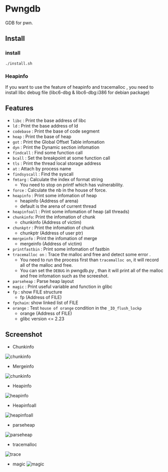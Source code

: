 # Pwngdb

GDB for pwn.

## Install

### install
```
./install.sh
```

### Heapinfo 

If you want to use the feature of heapinfo and tracemalloc , you need to install libc debug file (libc6-dbg & libc6-dbg:i386 for debian package) 

## Features

+ `libc` : Print the base address of libc
+ `ld` : Print the base address of ld
+ `codebase` : Print the base of code segment
+ `heap` : Print the base of heap
+ `got` : Print the Global Offset Table infomation
+ `dyn` : Print the Dynamic section infomation
+ `findcall` : Find some function call 
+ `bcall` : Set the breakpoint at some function call
+ `tls` : Print the thread local storage address
+ `at` : Attach by process name
+ `findsyscall` : Find the syscall
+ `fmtarg` : Calculate the index of format string
	+ You need to stop on printf which has vulnerability.
+ `force` : Calculate the nb in the house of force.
+ `heapinfo` : Print some infomation of heap
	+ heapinfo (Address of arena)
	+ default is the arena of current thread
+ `heapinfoall` : Print some infomation of heap (all threads)
+ `chunkinfo`: Print the infomation of chunk
    + chunkinfo (Address of victim)
+ `chunkptr` : Print the infomation of chunk 
	+ chunkptr (Address of user ptr)
+ `mergeinfo` : Print the infomation of merge
	+ mergeinfo (Address of victim)
+ `printfastbin` : Print some infomation of fastbin
+ `tracemalloc on` : Trace the malloc and free and detect some error .
	+ You need to run the process first than `tracemalloc on`, it will record all of the malloc and free.
	+ You can set the `DEBUG` in pwngdb.py , than it will print all of the malloc and free infomation such as the screeshot.
+ `parseheap` : Parse heap layout
+ `magic` : Print useful variable and function in glibc
+ `fp` : show FILE structure
	+ fp (Address of FILE)
+ `fpchain`: show linked list of FILE
+ `orange` : Test `house of orange` condition in the `_IO_flush_lockp`
	+ orange (Address of FILE)
	+ glibc version <= 2.23


## Screenshot

+ Chunkinfo

![chunkinfo](http://i.imgur.com/gtQuIsL.png)
+ Mergeinfo

![chunkinfo](http://i.imgur.com/TjWkzGc.png)
+ Heapinfo

![heapinfo](http://i.imgur.com/xhTc8Gv.png)
+ Heapinfoall

![heapinfoall](http://i.imgur.com/DYjc3SB.png)

+ parseheap

![parseheap](http://i.imgur.com/R7goaLF.png)

+ tracemalloc

![trace](http://i.imgur.com/7UHqiwX.png)

+ magic
![magic](https://i.imgur.com/M4XCv1f.png)
